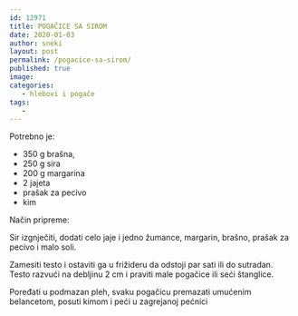 ```yaml
---
id: 12971
title: POGAČICE SA SIROM
date: 2020-01-03
author: sneki
layout: post
permalink: /pogacice-sa-sirom/
published: true
image: 
categories:
   - hlebovi i pogače
tags:
   -
---
```

Potrebno je:

* 350 g brašna, 
* 250 g sira 
* 200 g margarina
* 2 jajeta
* prašak za pecivo
* kim

Način pripreme:

Sir izgnječiti, dodati celo jaje i jedno žumance, margarin, brašno, prašak za pecivo i malo soli.


Zamesiti testo i ostaviti ga u frižideru da odstoji par sati ili do sutradan. Testo razvući na debljinu 2 cm i praviti male pogačice ili seći štanglice.


Poređati u podmazan pleh, svaku pogačicu premazati umućenim belancetom, posuti kimom i peći u zagrejanoj
pećnici

  
  

